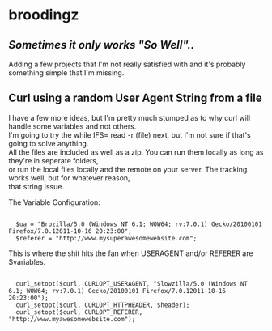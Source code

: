 # broodingz
<h2><em>Sometimes it only works "So Well"..</em></h2>
<p>Adding a few projects that I'm not really satisfied with and it's probably something simple that I'm missing.</p>
<h2>Curl using a random User Agent String from a file</h2>
<p>I have a few more ideas, but I'm pretty much stumped as to why curl will handle some variables and not others.<br>
I'm going to try the while IFS= read -r (file) next, but I'm not sure if that's going to solve anything.<br>
All the files are included as well as a zip. You can run them locally as long as they're in seperate folders,<br>
or run the local files locally and the remote on your server. The tracking works well, but for whatever reason,<br>
that string issue.
  <p>The Variable Configuration:</p>
<code>
  $ua = "Brozilla/5.0 (Windows NT 6.1; WOW64; rv:7.0.1) Gecko/20100101 Firefox/7.0.12011-10-16 20:23:00";
  $referer = "http://www.mysuperawesomewebsite.com";
</code>  
<p></p>
  <p>This is where the shit hits the fan when USERAGENT and/or REFERER are $variables.</p>
<code>
  curl_setopt($curl, CURLOPT_USERAGENT, "Slowzilla/5.0 (Windows NT 6.1; WOW64; rv:7.0.1) Gecko/20100101 Firefox/7.0.12011-10-16 20:23:00");
  curl_setopt($curl, CURLOPT_HTTPHEADER, $header);
  curl_setopt($curl, CURLOPT_REFERER, "http://www.myawesomewebsite.com");
 </code>
